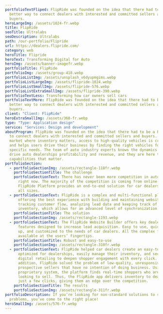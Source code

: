 ```yaml
---
portfolioTextFliped: FlipRide was founded on the idea that there had to be a
  better way to connect dealers with interested and committed sellers and
  buyers.
heroLargeImg: /assets/1024-fr.webp
title: FlipRide
seoTitle: Ultralabs
seoDescription: Ultralabs
path: /our-portfolio/Flipride
url: https://dealers.flipride.com/
category: web
heroTitle: Flipride
heroText: Transforming Digital for Auto
heroImg: /assets/banner-imagefr.webp
portfolioTitle: FlipRide
portfolioImg: /assets/group-418.webp
portfolioListImg: /assets/unsplash_v6dyupmgims.webp
portfolioListLargeImg: /assets/flipride-1024.webp
portfolioListSmallImg: /assets/flipride-576.webp
portfolioListExtraSmallImg: /assets/flipride-390.webp
portfolioTextLess: Transforming how car owners sell cars
portfolioTextMore: FlipRide was founded on the idea that there had to be a
  better way to connect dealers with interested and committed sellers and
  buyers.
client: "Client: FlipRide"
heroExtraSmallImg: /assets/360-fr.webp
type: "Type: Application design"
service: "Services: Design and development"
aboutProgram: FlipRide was founded on the idea that there had to be a better way
  to connect dealers with interested and committed sellers and buyers. In a
  market where inventory matters, access to high-quality vehicles is critical,
  and helps users drive their business by finding the right vehicles for their
  specific needs. The team of auto industry experts knows the dynamics that
  drive auto dealerships profitability and revenue, and they are here to deliver
  capabilities that matter.
portfolioSection:
  - portfolioSectionImg: /assets/rectangle-118fr.webp
    portfolioSectionTitle: The challenge
    portfolioSectionText: There has never been more competition in auto sales than
      right now. The majority of the competition is coming from online. The
      FlipRide Platform provides an end-to-end solution for car dealerships of
      all sizes.
  - portfolioSectionText: FlipRide is a complex and multi-functional platform
      offering the best experience with building and maintaining websites,
      tracking customer flow, analyzing lead data and keeping track of
      inventory, which allows for an advanced level of synchronization.
    portfolioSectionTitle: The solution
    portfolioSectionImg: /assets/rectangle-1193.webp
  - portfolioSectionText: The FlipRide Website Builder offers key dealership
      features designed to increase lead acquisition. Easy to use, quick to set
      up, and customized to the needs of car dealers. All the complex functions
      available at the users’ fingertips.
    portfolioSectionTitle: Robust and easy-to-use
    portfolioSectionImg: /assets/rectangle-310fr.webp
  - portfolioSectionText: FlipRide helped car dealers create an easy-to-use website
      optimized for dealerships, easily manage their inventory, and secure
      digital retailing to deepen shopper engagement with every click. In
      addition, FlipRide solved the problem of low-quality, unresponsive
      prospective sellers that have no intention of doing business. Using its
      proprietary system, the platform finds real-time shoppers who are actively
      looking to sell. Thus, the FlipRide app delivers inventory to dealers in
      just a few clicks, giving them an edge over the competition.
    portfolioSectionTitle: The results
    portfolioSectionImg: /assets/rectangle-311fr.webp
portfolioDescription: If you’re looking for non-standard solutions to standard
  problems, you’ve come to the right place!
heroSmallImg: /assets/576-fr.webp
---
```

